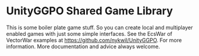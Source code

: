 # UnityGGPO Shared Game Library

This is some boiler plate game stuff. So you can create local and multiplayer enabled games with just some simple interfaces. See the EcsWar of VectorWar examples at https://github.com/nykwil/UnityGGPO. For more information. More documentation and advice always welcome.
